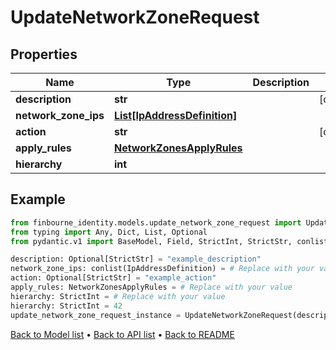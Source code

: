# UpdateNetworkZoneRequest

## Properties
Name | Type | Description | Notes
------------ | ------------- | ------------- | -------------
**description** | **str** |  | [optional] 
**network_zone_ips** | [**List[IpAddressDefinition]**](IpAddressDefinition.md) |  | 
**action** | **str** |  | [optional] 
**apply_rules** | [**NetworkZonesApplyRules**](NetworkZonesApplyRules.md) |  | 
**hierarchy** | **int** |  | 
## Example

```python
from finbourne_identity.models.update_network_zone_request import UpdateNetworkZoneRequest
from typing import Any, Dict, List, Optional
from pydantic.v1 import BaseModel, Field, StrictInt, StrictStr, conlist

description: Optional[StrictStr] = "example_description"
network_zone_ips: conlist(IpAddressDefinition) = # Replace with your value
action: Optional[StrictStr] = "example_action"
apply_rules: NetworkZonesApplyRules = # Replace with your value
hierarchy: StrictInt = # Replace with your value
hierarchy: StrictInt = 42
update_network_zone_request_instance = UpdateNetworkZoneRequest(description=description, network_zone_ips=network_zone_ips, action=action, apply_rules=apply_rules, hierarchy=hierarchy)

```

[Back to Model list](../README.md#documentation-for-models) &#8226; [Back to API list](../README.md#documentation-for-api-endpoints) &#8226; [Back to README](../README.md)

